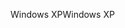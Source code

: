<span data-ttu-id="4f451-101">Windows XP</span><span class="sxs-lookup"><span data-stu-id="4f451-101">Windows XP</span></span>